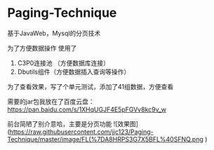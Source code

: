 
# Paging-Technique
基于JavaWeb，Mysql的分页技术

为了方便数据操作
使用了
1. C3P0连接池 （方便数据库连接）
2. Dbutils组件（方便数据插入查询等操作）

为了查看效果，写了个单元测试，添加了41组数据，方便查看

需要的jar包我放在了百度云盘：
https://pan.baidu.com/s/1XHqUGJF4E5pFGVv8kc9v_w

前台简陋了别介意哈，主要是分页功能
![效果图](https://raw.githubusercontent.com/jjc123/Paging-Technique/master/image/FL(%7DA8HRPS3G7X5BFL%40SFNQ.png )
